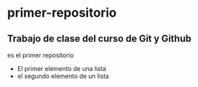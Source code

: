 # primer-repositorio
## Trabajo de clase del curso de Git y Github 
es el primer repositorio
- El primer elemento de una lista
- el segundo elemento de un lista 
